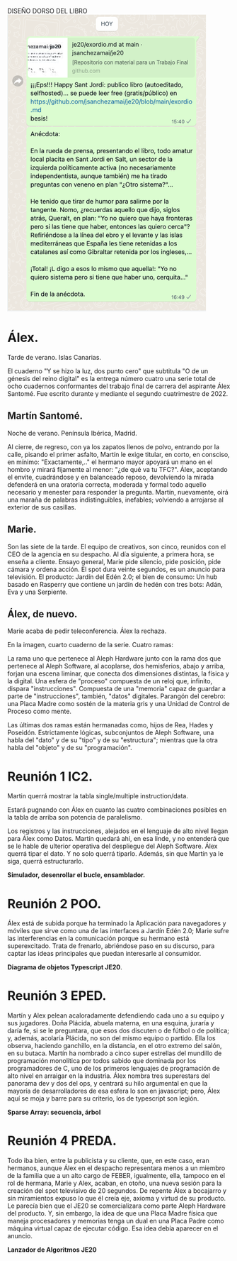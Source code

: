 
DISEÑO DORSO DEL LIBRO
![](BOOK_BACK.png)

# Álex.
Tarde de verano. Islas Canarias.

El cuaderno "Y se hizo la luz, dos punto cero" que subtitula "O de un génesis del reino digital" es la entrega número cuatro una serie total de ocho cuadernos conformantes del trabajo final de carrera del aspirante Álex Santomé. Fue escrito durante y mediante el segundo cuatrimestre de 2022.

## Martín Santomé.

Noche de verano. Península Ibérica, Madrid.

Al cierre, de regreso, con ya los zapatos llenos de polvo, entrando por la calle, pisando el primer asfalto, Martín le exige titular, en corto, en consciso, en mínimo: "Exactamente,.." el hermano mayor apoyará un mano en el hombro y mirará fijamente al menor: "¿de qué va tu TFC?". Álex, aceptando el envite, cuadrándose y en balanceado reposo, devolviendo la mirada defenderá en una oratoria correcta, moderada y formal todo aquello necesario y menester para responder la pregunta. Martín, nuevamente, oirá una maraña de palabras indistinguibles, inefables; volviendo a arrojarse al exterior de sus casillas.

## Marie.

Son las siete de la tarde. El equipo de creativos, son cinco, reunidos con el CEO de la agencia en su despacho. Al día siguiente, a primera hora, se enseña a cliente. Ensayo general, Marie pide silencio, pide posición, pide cámara y ordena acción. El spot dura veinte segundos, es un anuncio para televisión. El producto: Jardín del Edén 2.0; el bien de consumo: Un hub basado en Rasperry que contiene un jardín de hedén con tres bots: Adán, Eva y una Serpiente.

## Álex, de nuevo.

Marie acaba de pedir teleconferencia. Álex la rechaza.

En la imagen, cuarto cuaderno de la serie. Cuatro ramas:

La rama uno que pertenece al Aleph Hardware junto con la rama dos que pertenece al Aleph Software, al acoplarse, dos hemisferios, abajo y arriba, forjan una escena liminar, que conecta dos dimensiones distintas, la física y la digital. Una esfera de "proceso" compuesta de un reloj que, infinito, dispara "instrucciones". Compuesta de una "memoria" capaz de guardar a parte de "instrucciones", también, "datos" digitales. Parangón del cerebro: una Placa Madre como sostén de la materia gris y una Unidad de Control de Proceso como mente.

Las últimas dos ramas están hermanadas como, hijos de Rea, Hades y Poseidón. Estrictamente lógicas, subconjuntos de Aleph Software, una habla del "dato" y de su "tipo" y de su "estructura"; mientras que la otra habla del "objeto" y de su "programación".


# Reunión 1 IC2.

Martin querrá mostrar la tabla single/multiple instruction/data.

Estará pugnando con Álex en cuanto las cuatro combinaciones posibles en la tabla de arriba son potencia de paralelismo.

Los registros y las instrucciones, alejados en el lenguaje de alto nivel llegan para Álex como Datos. Martín quedará ahí, en esa linde, y no entenderá que se le hable de ulterior operativa del despliegue del Aleph Software. Álex querrá tipar el dato. Y no solo querrá tiparlo. Además, sin que Martín ya le siga, querrá estructurarlo.

**Simulador, desenrollar el bucle, ensamblador.**

# Reunión 2 POO.

Álex está de subida porque ha terminado la Aplicación para navegadores y móviles que sirve como una de las interfaces a Jardín Edén 2.0; Marie sufre las interferencias en la comunicación porque su hermano está superexcitado. Trata de frenarlo, abriéndose paso en su discurso, para captar las ideas principales que puedan interesarle al consumidor. 

**Diagrama de objetos Typescript JE20**.

# Reunión 3 EPED.

Martín y Alex pelean acaloradamente defendiendo cada uno a su equipo y sus jugadores. Doña Plácida, abuela materna, en una esquina, juraría y daría fe, si se le preguntara, que esos dos discuten o de fútbol o de política; y, además, acolaría Plácida, no son del mismo equipo o partido. Ella los observa, haciendo ganchillo, en la distancia, en el otro extremo del salón, en su butaca. Martín ha nombrado a cinco super estrellas del mundillo de programación monolítica por todos sabido que dominada por los programadores de C, uno de los primeros lenguajes de programación de alto nivel en arraigar en la industria. Álex nombra tres superestars del panorama dev y dos del ops, y centrará su hilo argumental en que la mayoría de desarrolladores de esa esfera lo son en javascript; pero, Álex aquí se moja y barre para su criterio, los de typescript son legión.

**Sparse Array: secuencia, árbol**

# Reunión 4 PREDA.

Todo iba bien, entre la publicista y su cliente, que, en este caso, eran hermanos, aunque Álex en el despacho representara menos a un miembro de la familia que a un alto cargo de FEBER, igualmente, ella, tampoco en el rol de hermana, Marie y Alex, acaban, en otoño, una nueva sesión para la creación del spot televisivo de 20 segundos. De repente Álex a bocajarro y sin miramientos expuso lo que él creía eje, axioma y virtud de su producto. Le parecía bien que el JE20 se comercializara como parte Aleph Hardware del producto. Y, sin embargo, la idea de que una Placa Madre física que maneja procesadores y memorias tenga un dual en una Placa Padre como máquina virtual capaz de ejecutar código. Esa idea debía aparecer en el anuncio.

**Lanzador de Algoritmos JE20**
